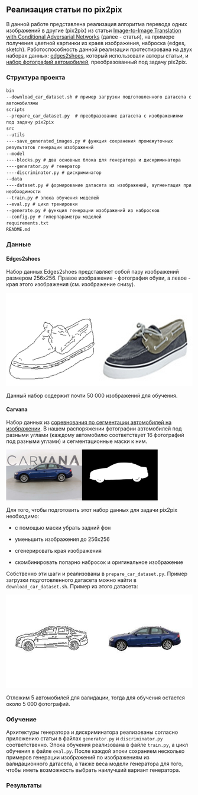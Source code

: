 ## Реализация статьи по pix2pix

В данной работе представлена реализация алгоритма перевода одних изображений в другие (pix2pix) из статьи [Image-to-Image Translation with Conditional Adversarial Networks](https://arxiv.org/abs/1611.07004) (далее - статья), на примере получения цветной картинки из краев изображения, наброска (edges, sketch). Работоспособность данной реализации протестирована на двух наборах данных: [edges2shoes](https://www.kaggle.com/vikramtiwari/pix2pix-dataset), который использовали авторы статьи, и [набор фотографий автомобилей](https://www.kaggle.com/c/carvana-image-masking-challenge), преобразованный под задачу pix2pix.

### Структура проекта

`bin`  
`--download_car_dataset.sh # пример загрузки подготовленного датасета с автомобилями`  
`scripts`  
`--prepare_car_dataset.py  # преобразование датасета с изображениями под задачу pix2pix`  
`src`  
`--utils`  
`----save_generated_images.py # функция сохранения промежуточных результатов генерации изображений`  
`--model`  
`----blocks.py # два основных блока для генератора и дискриминатора`   
`----generator.py # генератор`  
`----discriminator.py # дискриминатор`  
`--data`  
`----dataset.py # формирование датасета из изображений, аугментация при необходимости`  
`--train.py # эпоха обучения моделей`  
`--eval.py # цикл тренировки`  
`--generate.py # функция генерации изображений из набросков`  
`--config.py # гиперпараметры моделей`  
`requirements.txt`  
`README.md`  

### Данные

#### Edges2shoes

Набор данных Edges2shoes представляет собой пару изображений размером 256х256. Правое изображение - фотография обуви, а левое - края этого изображения (см. изображение снизу).

<img src="article\edges2shoes.jpg" />

Данный набор содержит почти 50 000 изображений для обучения.

#### Carvana

Набор данных из [соревнования по сегментации автомобилей на изображении](https://www.kaggle.com/c/carvana-image-masking-challenge/data). В нашем распоряжении фотографии автомобилей под разными углами (каждому автомобилю соответствует 16 фотографий под разными углами) и сегментационные маски к ним.

<img src="article\carvana.jpg" style="zoom:20%;" /><img src="article\carvana_mask.gif" style="zoom:20%;" />

Для того, чтобы подготовить этот набор данных для задачи pix2pix необходимо:

- с помощью маски убрать задний фон

- уменьшить изображения до 256х256

- сгенерировать края изображения

- скомбинировать попарно набросок и оригинальное изображение

Собственно эти шаги и реализованы в `prepare_car_dataset.py`. Пример загрузки подготовленного датасета можно найти в `download_car_dataset.sh`. Пример из этого датасета:

<img src="article\edges2cars.jpg" />

Отложим 5 автомобилей для валидации, тогда для обучения остается около 5 000 фотографий.

### Обучение

Архитектуры генератора и дискриминатора реализованы согласно приложению статьи в файлах `generator.py` и `discriminator.py` соответственно. Эпоха обучения реализована в файле `train.py`, а цикл обучения в файле `eval.py`.  После каждой эпохи сохраняем несколько примеров генерации изображений по изображениям из валидационного датасета, а также веса модели генератора для того, чтобы иметь возможность выбрать наилучший вариант генератора.

### Результаты

